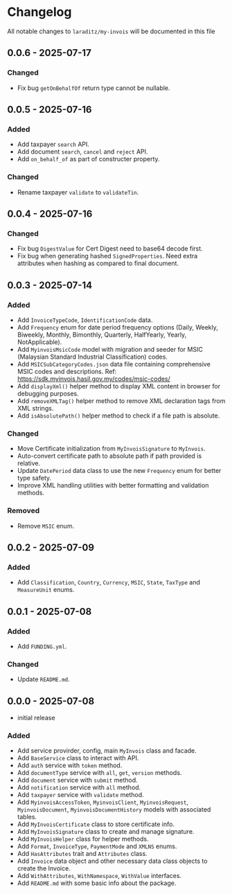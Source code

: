 # Changelog

All notable changes to `laraditz/my-invois` will be documented in this file

## 0.0.6 - 2025-07-17

### Changed

- Fix bug `getOnBehalfOf` return type cannot be nullable.

## 0.0.5 - 2025-07-16

### Added

- Add taxpayer `search` API.
- Add document `search`, `cancel` and `reject` API.
- Add `on_behalf_of` as part of constructer property.

### Changed

- Rename taxpayer `validate` to `validateTin`.

## 0.0.4 - 2025-07-16

### Changed

- Fix bug `DigestValue` for Cert Digest need to base64 decode first.
- Fix bug when generating hashed `SignedProperties`. Need extra attributes when hashing as compared to final document.

## 0.0.3 - 2025-07-14

### Added

- Add `InvoiceTypeCode`, `IdentificationCode` data.
- Add `Frequency` enum for date period frequency options (Daily, Weekly, Biweekly, Monthly, Bimonthly, Quarterly, HalfYearly, Yearly, NotApplicable).
- Add `MyinvoisMsicCode` model with migration and seeder for MSIC (Malaysian Standard Industrial Classification) codes.
- Add `MSICSubCategoryCodes.json` data file containing comprehensive MSIC codes and descriptions. Ref: https://sdk.myinvois.hasil.gov.my/codes/msic-codes/
- Add `displayXml()` helper method to display XML content in browser for debugging purposes.
- Add `removeXMLTag()` helper method to remove XML declaration tags from XML strings.
- Add `isAbsolutePath()` helper method to check if a file path is absolute.

### Changed

- Move Certificate initialization from `MyInvoisSignature` to `MyInvois`.
- Auto-convert certificate path to absolute path if path provided is relative.
- Update `DatePeriod` data class to use the new `Frequency` enum for better type safety.
- Improve XML handling utilities with better formatting and validation methods.

### Removed

- Remove `MSIC` enum.

## 0.0.2 - 2025-07-09

### Added

- Add `Classification`, `Country`, `Currency`, `MSIC`, `State`, `TaxType` and `MeasureUnit` enums.

## 0.0.1 - 2025-07-08

### Added

- Add `FUNDING.yml`.

### Changed

- Update `README.md`.

## 0.0.0 - 2025-07-08

- initial release

### Added

- Add service provirder, config, main `MyInvois` class and facade.
- Add `BaseService` class to interact with API.
- Add `auth` service with `token` method.
- Add `documentType` service with `all`, `get`, `version` methods.
- Add `document` service with `submit` method.
- Add `notification` service with `all` method.
- Add `taxpayer` service with `validate` method.
- Add `MyinvoisAccessToken`, `MyinvoisClient`, `MyinvoisRequest`, `MyinvoisDocument`, `MyinvoisDocumentHistory` models with associated tables.
- Add `MyInvoisCertificate` class to store certificate info.
- Add `MyInvoisSignature` class to create and manage signature.
- Add `MyInvoisHelper` class for helper methods.
- Add `Format`, `InvoiceType`, `PaymentMode` and `XMLNS` enums.
- Add `HasAttributes` trait and `Attributes` class.
- Add `Invoice` data object and other necessary data class objects to create the Invoice.
- Add `WithAttributes`, `WithNamespace`, `WithValue` interfaces.
- Add `README.md` with some basic info about the package.
